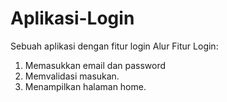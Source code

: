# Aplikasi-Login
Sebuah aplikasi dengan fitur login 
Alur Fitur Login:
1. Memasukkan email dan password
2. Memvalidasi masukan.
3. Menampilkan halaman home.
